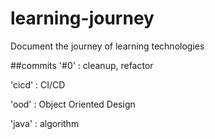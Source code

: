 # learning-journey
Document the journey of learning technologies


##commits
'#0' : cleanup, refactor

'cicd' : CI/CD

'ood' : Object Oriented Design

'java' : algorithm
